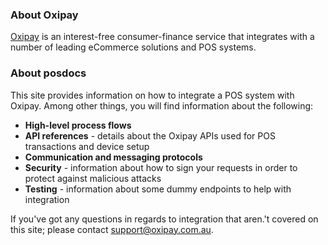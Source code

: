 <h3>About Oxipay</h3> 

<a href="https://oxipay.com.au/">Oxipay</a> is an interest-free consumer-finance service that integrates with a number of leading eCommerce solutions and POS systems.

<h3>About posdocs</h3>

This site provides information on how to integrate a POS system with Oxipay. Among other things, you will find information about the following:

* **High-level process flows**
* **API references** - details about the Oxipay APIs used for POS transactions and device setup
* **Communication and messaging protocols**
* **Security** - information about how to sign your requests in order to protect against malicious attacks
* **Testing** - information about some dummy endpoints to help with integration

If you've got any questions in regards to integration that aren.'t covered on this site; please contact <a href="mailto:support@oxipay.com.au">support@oxipay.com.au</a>.
